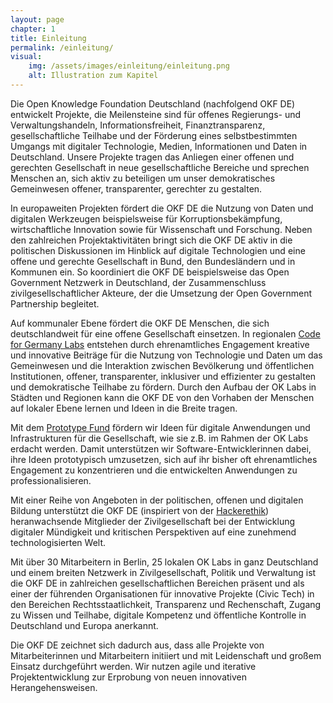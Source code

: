 ```yaml
---
layout: page
chapter: 1
title: Einleitung 
permalink: /einleitung/
visual:
    img: /assets/images/einleitung/einleitung.png
    alt: Illustration zum Kapitel
---
```


Die Open Knowledge Foundation Deutschland (nachfolgend OKF DE) entwickelt Projekte, die Meilensteine sind für offenes Regierungs- und Verwaltungshandeln, Informationsfreiheit, Finanztransparenz, gesellschaftliche Teilhabe und der Förderung eines selbstbestimmten Umgangs mit digitaler Technologie, Medien, Informationen und Daten in Deutschland.  Unsere Projekte tragen das Anliegen einer offenen und gerechten Gesellschaft in neue gesellschaftliche Bereiche und sprechen Menschen an, sich aktiv zu beteiligen um unser demokratisches Gemeinwesen offener, transparenter, gerechter zu gestalten.

In europaweiten Projekten fördert die OKF DE die Nutzung von Daten und digitalen Werkzeugen beispielsweise für Korruptionsbekämpfung, wirtschaftliche Innovation sowie für Wissenschaft und Forschung. Neben den zahlreichen Projektaktivitäten bringt sich die OKF DE aktiv in die politischen Diskussionen im Hinblick auf digitale Technologien und eine offene und gerechte Gesellschaft in Bund, den Bundesländern und in Kommunen ein. So koordiniert die OKF DE beispielsweise das Open Government Netzwerk in Deutschland, der Zusammenschluss zivilgesellschaftlicher Akteure, der die Umsetzung der Open Government Partnership begleitet.

Auf kommunaler Ebene fördert die OKF DE Menschen, die sich deutschlandweit für eine offene Gesellschaft einsetzen. In regionalen [Code for Germany Labs](https://www.codefor.de/) entstehen durch ehrenamtliches Engagement kreative und innovative Beiträge für die Nutzung von Technologie und Daten um das Gemeinwesen und die Interaktion zwischen Bevölkerung und öffentlichen Institutionen, offener, transparenter, inklusiver und effizienter zu gestalten und demokratische Teilhabe zu fördern. Durch den Aufbau der OK Labs in Städten und Regionen kann die OKF DE von den Vorhaben der Menschen auf lokaler Ebene lernen und Ideen in die Breite tragen. 

Mit dem [Prototype Fund](https://prototypefund.de/) fördern wir Ideen für digitale Anwendungen und Infrastrukturen für die Gesellschaft, wie sie z.B. im Rahmen der OK Labs erdacht werden. Damit unterstützen wir Software-Entwicklerinnen dabei, ihre Ideen prototypisch umzusetzen, sich auf ihr bisher oft ehrenamtliches Engagement zu konzentrieren und die entwickelten Anwendungen zu professionalisieren.

Mit einer Reihe von Angeboten in der politischen, offenen und digitalen Bildung unterstützt die OKF DE (inspiriert von der [Hackerethik](https://www.ccc.de/de/hackerethik)) heranwachsende Mitglieder der Zivilgesellschaft bei der Entwicklung digitaler Mündigkeit und kritischen Perspektiven auf eine zunehmend technologisierten Welt. 

Mit über 30 Mitarbeitern in Berlin, 25 lokalen OK Labs in ganz Deutschland und einem breiten Netzwerk in Zivilgesellschaft, Politik und Verwaltung ist die OKF DE in zahlreichen gesellschaftlichen Bereichen präsent und als einer der führenden Organisationen für innovative Projekte (Civic Tech) in den Bereichen Rechtsstaatlichkeit, Transparenz und Rechenschaft, Zugang zu Wissen und Teilhabe, digitale Kompetenz und öffentliche Kontrolle in Deutschland und Europa anerkannt.

Die OKF DE zeichnet sich dadurch aus, dass alle Projekte von Mitarbeiterinnen und Mitarbeitern initiiert und mit Leidenschaft und großem Einsatz durchgeführt werden. Wir nutzen agile und iterative Projektentwicklung zur Erprobung von neuen innovativen Herangehensweisen. 
